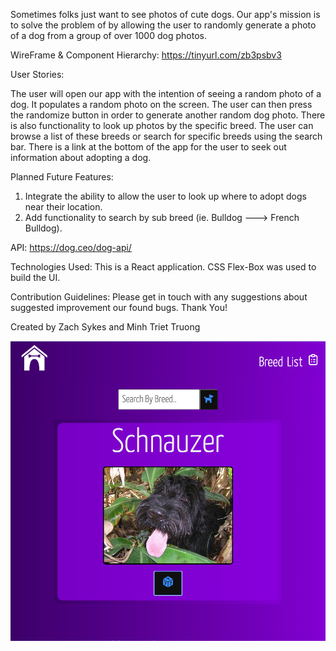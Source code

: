 Sometimes folks just want to see photos of cute dogs. Our app's mission is to solve the problem of by allowing the user to randomly generate a photo of a dog from a group of over  1000 dog photos. 

WireFrame & Component Hierarchy: https://tinyurl.com/zb3psbv3



User Stories:

The user will open our app with the intention of seeing a random photo of a dog. It populates a random photo on the screen. The user can then press the randomize button in order to generate another random dog photo. There is also functionality to look up photos by the specific breed. The user can browse a list of these breeds or search for specific breeds using the search bar. There is a link at the bottom of the app for the user to seek out information about adopting a dog. 

Planned Future Features: 
1. Integrate the ability to allow the user to look up where to adopt dogs near their location. 
2. Add functionality to search by sub breed (ie. Bulldog ---> French Bulldog).

API: https://dog.ceo/dog-api/

Technologies Used: This is a React application. CSS Flex-Box was used to build the UI.

Contribution Guidelines: 
Please get in touch with any suggestions about suggested improvement our found bugs. Thank You! 

Created by Zach Sykes and Minh Triet Truong

![homepage screenshot](Screen%20Shot%202022-12-12%20at%206.12.06%20AM.png)







